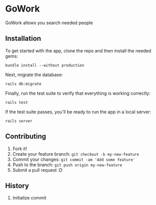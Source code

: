 # GoWork
GoWork allows you search needed people
## Installation
To get started with the app, clone the repo and then install the needed gems:
```
bundle install --without production 
```
Next, migrate the database: 
```
rails db:migrate
``` 
Finally, run the test suite to verify that everything is working correctly: 
```
rails test
```
If the test suite passes, you'll be ready to run the app in a local server:
```
rails server
```
## Contributing
1. Fork it!
2. Create your feature branch: `git checkout -b my-new-feature`
3. Commit your changes: `git commit -am 'Add some feature'`
4. Push to the branch: `git push origin my-new-feature`
5. Submit a pull request :D
## History
1. Initialize commit